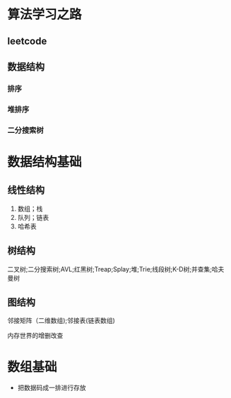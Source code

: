 # 算法学习之路
## leetcode
##  数据结构
### 排序

### 堆排序

### 二分搜索树

# 数据结构基础
## 线性结构
1. 数组；栈
2. 队列；链表
3. 哈希表


## 树结构
二叉树;二分搜索树;AVL;红黑树;Treap;Splay;堆;Trie;线段树;K-D树;并查集;哈夫曼树

## 图结构
邻接矩阵（二维数组);邻接表(链表数组)

内存世界的增删改查

# 数组基础
- 把数据码成一排进行存放

